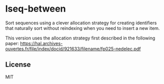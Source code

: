 # lseq-between
Sort sequences using a clever allocation strategy for creating identifiers that naturally sort without reindexing when you need to insert a new item.

This version uses the allocation strategy first described in the following paper: https://hal.archives-ouvertes.fr/file/index/docid/921633/filename/fp025-nedelec.pdf


## License

MIT
